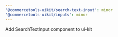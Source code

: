 ```yaml
---
'@commercetools-uikit/search-text-input': minor
'@commercetools-uikit/inputs': minor
---
```


Add SearchTextInput component to ui-kit
